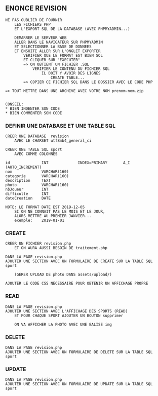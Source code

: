 ## ENONCE REVISION


    NE PAS OUBLIER DE FOURNIR 
        LES FICHIERS PHP 
        ET L'EXPORT SQL DE LA DATABASE (AVEC PHPMYADMIN...)

        DEMARRER LE SERVEUR WEB
        ALLER DANS LE NAVIGATEUR SUR PHPMYADMIN
        ET SELECTIONNER LA BASE DE DONNEES
        ET ENSUITE ALLER SUR L'ONGLET EXPORTER
            VERIFIER QUE LE FORMAT EST BIEN SQL
            ET CLIQUER SUR "EXECUTER"
            => ON OBTIENT UN FICHIER .SQL
                VERIFIER LE CONTENU DU FICHIER SQL
                    IL DOIT Y AVOIR DES LIGNES 
                        CREATE TABLE...
            => COPIER CE FICHIER SQL DANS LE DOSSIER AVEC LE CODE PHP

    => TOUT METTRE DANS UNE ARCHIVE AVEC VOTRE NOM prenom-nom.zip


    CONSEIL:
    * BIEN INDENTER SON CODE
    * BIEN COMMENTER SON CODE

### DEFINIR UNE DATABASE ET UNE TABLE SQL

    CREER UNE DATABASE  revision 
        AVEC LE CHARSET utf8mb4_general_ci

    CREER UNE TABLE SQL sport
        AVEC COMME COLONNES

    id              INT             INDEX=PRIMARY       A_I (AUTO_INCREMENT)
    nom             VARCHAR(160)
    categorie       VARCHAR(160)
    description     TEXT
    photo           VARCHAR(160)
    nbJoueur        INT
    difficulte      INT
    dateCreation    DATE    

    NOTE: LE FORMAT DATE EST 2019-12-05
        SI ON NE CONNAIT PAS LE MOIS ET LE JOUR, 
        ALORS METTRE AU PREMIER JANVIER...
        exemple:    2019-01-01         


### CREATE

    CREER UN FICHIER revision.php
        ET ON AURA AUSSI BESOIN DE traitement.php

    DANS LA PAGE revision.php
    AJOUTER UNE SECTION AVEC UN FORMULAIRE DE CREATE SUR LA TABLE SQL sport

        (GERER UPLOAD DE photo DANS assets/upload/)

    AJOUTER LE CODE CSS NECESSAIRE POUR OBTENIR UN AFFICHAGE PROPRE

### READ

    DANS LA PAGE revision.php
    AJOUTER UNE SECTION AVEC L'AFFICHAGE DES SPORTS (READ)
        ET POUR CHAQUE SPORT AJOUTER UN BOUTON supprimer
    
        ON VA AFFICHER LA PHOTO AVEC UNE BALISE img

### DELETE

    DANS LA PAGE revision.php
    AJOUTER UNE SECTION AVEC UN FORMULAIRE DE DELETE SUR LA TABLE SQL sport

### UPDATE

    DANS LA PAGE revision.php
    AJOUTER UNE SECTION AVEC UN FORMULAIRE DE UPDATE SUR LA TABLE SQL sport
